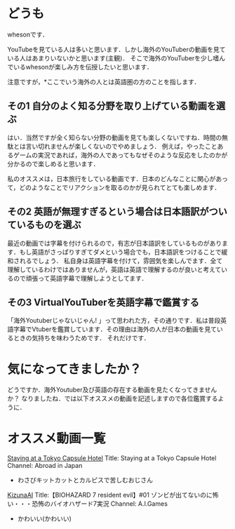 # どうも
whesonです．

YouTubeを見ている人は多いと思います．しかし海外のYouTuberの動画を見ている人はあまりいないかと思います(主観)．
そこで海外のYouTuberを少し嗜んでいるwhesonが楽しみ方を伝授したいと思います．

注意ですが，*ここでいう海外の人とは英語圏の方のことを指します．

## その1 自分のよく知る分野を取り上げている動画を選ぶ
はい．当然ですが全く知らない分野の動画を見ても楽しくないですね．時間の無駄とは言い切れませんが楽しくないのでやめましょう．
例えば，やったことあるゲームの実況であれば，海外の人であってもなぜそのような反応をしたのかが分かるので楽しめると思います．

私のオススメは，日本旅行をしている動画です．日本のどんなことに関心があって，どのようなことでリアクションを取るのかが見られてとても楽しめます．

## その2 英語が無理すぎるという場合は日本語訳がついているものを選ぶ
最近の動画では字幕を付けられるので，有志が日本語訳をしているものがあります．もし英語がさっぱりすぎてダメという場合でも，日本語訳をつけることで緩和されるでしょう．
私自身は英語字幕を付けて，雰囲気を楽しんでます．全て理解しているわけではありませんが，英語は英語で理解するのが良いと考えているので頑張って英語字幕で理解しようとしてます．

## その3 VirtualYouTuberを英語字幕で鑑賞する
「海外Youtuberじゃないじゃん! 」って思われた方，その通りです．私は普段英語字幕でVtuberを鑑賞しています．その理由は海外の人が日本の動画を見ているときの気持ちを味わうためです．
それだけです．

# 気になってきましたか？
どうですか．海外Youtuber及び英語の存在する動画を見たくなってきませんか？
なりましたね．では以下オススメの動画を記述しますので各位鑑賞するように．

# オススメ動画一覧
[Staying at a Tokyo Capsule Hotel](articles/wheson/images/youtube_image1.png)
Title: Staying at a Tokyo Capsule Hotel
Channel: Abroad in Japan
- わさびキットカットとカルピスで苦しむおじさん

[KizunaAI](articles/wheson/images/youtube_image2.png)
Title:【BIOHAZARD 7 resident evil】#01 ゾンビが出てないのに怖い・・・恐怖のバイオハザード7実況
Channel: A.I.Games
- かわいい(かわいい)
